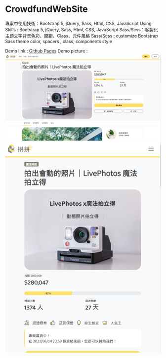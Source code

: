 # CrowdfundWebSite
專案中使用技術：Bootstrap 5, jQuery, Sass, Html, CSS, JavaScript
Using Skills : Bootstrap 5, jQuery, Sass, Html, CSS, JavaScript
Sass/Scss：客製化主題文字背景色彩、間距、Class、元件風格
Sass/Scss : customize Bootstrap Sass theme color, spacers , class, components style

Demo link : [Github Pages](https://alan9130314.github.io/CrowdfundWebSite/)
Demo picture : 
![Alt text](/demo(desktop).png)
![Alt text](/demo(mobile).png)
